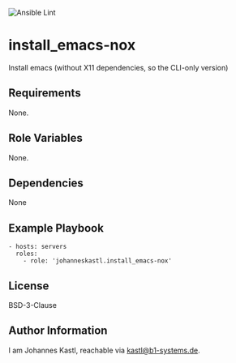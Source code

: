 ![Ansible Lint](https://github.com/johanneskastl/ansible-role-install_emacs-nox/workflows/Ansible%20Lint/badge.svg)

install_emacs-nox
=========

Install emacs (without X11 dependencies, so the CLI-only version)

Requirements
------------

None.

Role Variables
--------------

None.

Dependencies
------------

None

Example Playbook
----------------

    - hosts: servers
      roles:
        - role: 'johanneskastl.install_emacs-nox'

License
-------

BSD-3-Clause

Author Information
------------------

I am Johannes Kastl, reachable via kastl@b1-systems.de.
